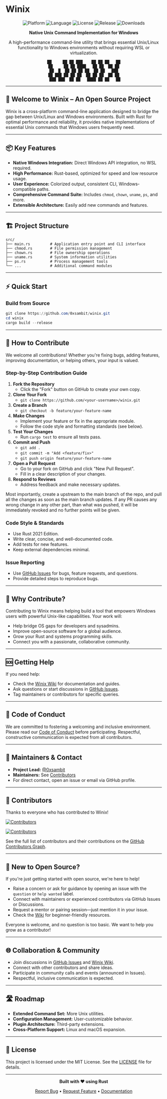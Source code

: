 # Winix

<div align="center">

![Platform](https://img.shields.io/badge/platform-Windows-blue)
![Language](https://img.shields.io/badge/language-Rust-orange)
![License](https://img.shields.io/badge/license-MIT-green)
![Release](https://img.shields.io/github/v/release/0xsambit/winix)
![Downloads](https://img.shields.io/github/downloads/0xsambit/winix/total)

**Native Unix Command Implementation for Windows**

A high-performance command-line utility that brings essential Unix/Linux functionality to Windows environments without requiring WSL or virtualization.

```
██     ██ ██ ███    ██ ██ ██   ██
██     ██ ██ ████   ██ ██  ██ ██
██  █  ██ ██ ██ ██  ██ ██   ███
██ ███ ██ ██ ██  ██ ██ ██  ██ ██
 ███ ███  ██ ██   ████ ██ ██   ██
```

</div>

---

## 🚀 Welcome to Winix – An Open Source Project

Winix is a cross-platform command-line application designed to bridge the gap between Unix/Linux and Windows environments. Built with Rust for optimal performance and reliability, it provides native implementations of essential Unix commands that Windows users frequently need.

---

## 📦 Key Features

- **Native Windows Integration:** Direct Windows API integration, no WSL required.
- **High Performance:** Rust-based, optimized for speed and low resource usage.
- **User Experience:** Colorized output, consistent CLI, Windows-compatible paths.
- **Comprehensive Command Suite:** Includes `chmod`, `chown`, `uname`, `ps`, and more.
- **Extensible Architecture:** Easily add new commands and features.

---

## 🏗️ Project Structure

```text
src/
├── main.rs         # Application entry point and CLI interface
├── chmod.rs        # File permission management
├── chown.rs        # File ownership operations
├── uname.rs        # System information utilities
├── ps.rs           # Process management tools
└── ...             # Additional command modules
```

---

## ⚡ Quick Start

### Build from Source

```powershell
git clone https://github.com/0xsambit/winix.git
cd winix
cargo build --release
```

---

## 🤝 How to Contribute

We welcome all contributions! Whether you're fixing bugs, adding features, improving documentation, or helping others, your input is valued.

### Step-by-Step Contribution Guide

1. **Fork the Repository**
   - Click the "Fork" button on GitHub to create your own copy.
2. **Clone Your Fork**
   - `git clone https://github.com/<your-username>/winix.git`
3. **Create a Branch**
   - `git checkout -b feature/your-feature-name`
4. **Make Changes**
   - Implement your feature or fix in the appropriate module.
   - Follow the code style and formatting standards (see below).
5. **Test Your Changes**
   - Run `cargo test` to ensure all tests pass.
6. **Commit and Push**
   - `git add .`
   - `git commit -m "Add <feature/fix>"`
   - `git push origin feature/your-feature-name`
7. **Open a Pull Request**
   - Go to your fork on GitHub and click "New Pull Request".
   - Fill in a clear description of your changes.
8. **Respond to Reviews**
   - Address feedback and make necessary updates.
  
 Most importantly, create a upstream to the main branch of the repo, and pull all the changes as soon as the main branch updates. If any PR causes any wrong change in any other part, than what was pushed, it will be immediately revoked and no further points will be given.

### Code Style & Standards

- Use Rust 2021 Edition.
- Write clear, concise, and well-documented code.
- Add tests for new features.
- Keep external dependencies minimal.

### Issue Reporting

- Use [GitHub Issues](https://github.com/0xsambit/winix/issues) for bugs, feature requests, and questions.
- Provide detailed steps to reproduce bugs.

---

## 🙌 Why Contribute?

Contributing to Winix means helping build a tool that empowers Windows users with powerful Unix-like capabilities. Your work will:

- Help bridge OS gaps for developers and sysadmins.
- Improve open-source software for a global audience.
- Grow your Rust and systems programming skills.
- Connect you with a passionate, collaborative community.

---

## 🆘 Getting Help

If you need help:

- Check the [Winix Wiki](https://github.com/0xsambit/winix/wiki) for documentation and guides.
- Ask questions or start discussions in [GitHub Issues](https://github.com/0xsambit/winix/issues).
- Tag maintainers or contributors for specific queries.

---

## 📜 Code of Conduct

We are committed to fostering a welcoming and inclusive environment. Please read our [Code of Conduct](https://github.com/0xsambit/winix/blob/main/CODE_OF_CONDUCT.md) before participating. Respectful, constructive communication is expected from all contributors.

---

## 👥 Maintainers & Contact

- **Project Lead:** [@0xsambit](https://github.com/0xsambit)
- **Maintainers:** See [Contributors](https://github.com/0xsambit/winix/graphs/contributors)
- For direct contact, open an issue or email via GitHub profile.

---

## 👤 Contributors

Thanks to everyone who has contributed to Winix!

<!-- Contributors badge (auto-updating) -->
[![Contributors](https://img.shields.io/github/contributors/0xsambit/winix?style=for-the-badge)](https://github.com/0xsambit/winix/graphs/contributors)

<!-- Contributors avatars (auto-updating) -->
<p align="left">
  <a href="https://github.com/0xsambit/winix/graphs/contributors">
    <img src="https://contrib.rocks/image?repo=0xsambit/winix" alt="Contributors" />
  </a>
</p>

See the full list of contributors and their contributions on the [GitHub Contributors Graph](https://github.com/0xsambit/winix/graphs/contributors).

---

## 🌱 New to Open Source?

If you're just getting started with open source, we're here to help!

- Raise a concern or ask for guidance by opening an issue with the `question` or `help wanted` label.
- Connect with maintainers or experienced contributors via GitHub Issues or Discussions.
- Request a mentor or pairing session—just mention it in your issue.
- Check the [Wiki](https://github.com/0xsambit/winix/wiki) for beginner-friendly resources.

Everyone is welcome, and no question is too basic. We want to help you grow as a contributor!

---

## 🌐 Collaboration & Community

- Join discussions in [GitHub Issues](https://github.com/0xsambit/winix/issues) and [Winix Wiki](https://github.com/0xsambit/winix/wiki).
- Connect with other contributors and share ideas.
- Participate in community calls and events (announced in Issues).
- Respectful, inclusive communication is expected.

---

## 🛣️ Roadmap

- **Extended Command Set:** More Unix utilities.
- **Configuration Management:** User-customizable behavior.
- **Plugin Architecture:** Third-party extensions.
- **Cross-Platform Support:** Linux and macOS expansion.

---

## 📄 License

This project is licensed under the MIT License. See the [LICENSE](LICENSE) file for details.

---

<div align="center">

**Built with ❤️ using Rust**

[Report Bug](https://github.com/0xsambit/winix/issues) • [Request Feature](https://github.com/0xsambit/winix/issues) • [Documentation](https://github.com/0xsambit/winix/wiki)

</div>
